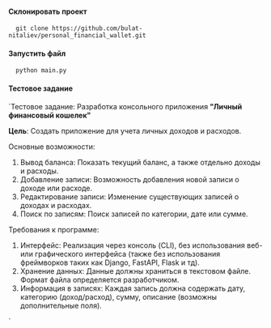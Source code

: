 #### Склонировать проект

```shell
  git clone https://github.com/bulat-nitaliev/personal_financial_wallet.git
  ```

#### Запустить файл
```shell
  python main.py
  ```

#### Тестовое задание

`Тестовое задание: Разработка консольного приложения __"Личный финансовый кошелек"__

__Цель__: Создать приложение для учета личных доходов и расходов.

Основные возможности:
1. Вывод баланса: Показать текущий баланс, а также отдельно доходы и расходы.
2. Добавление записи: Возможность добавления новой записи о доходе или расходе.
3. Редактирование записи: Изменение существующих записей о доходах и расходах.
4. Поиск по записям: Поиск записей по категории, дате или сумме.

Требования к программе:
1. Интерфейс: Реализация через консоль (CLI), без использования веб- или графического интерфейса (также без использования фреймворков таких как Django, FastAPI, Flask  и тд).
2. Хранение данных: Данные должны храниться в текстовом файле. Формат файла определяется разработчиком.
3. Информация в записях: Каждая запись должна содержать дату, категорию (доход/расход), сумму, описание (возможны дополнительные поля).

`